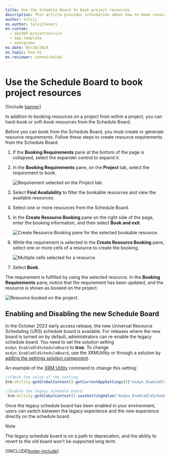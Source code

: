 ```yaml
---
title: Use the Schedule Board to book project resources
description: This article provides information about how to book resources.
author: tulsij
ms.author: tulsijhaveri
ms.custom: 
  - dyn365-projectservice
  - bap-template
  - evergreen
ms.date: 05/28/2024
ms.topic: how-to
ms.reviewer: johnmichalak
---
```


# Use the Schedule Board to book project resources

[!include [banner](../includes/psa-now-project-operations.md)]

In addition to booking resources on a project from within a project, you can hard-book or soft-book resources from the Schedule Board.

Before you can book from the Schedule Board, you must create or generate resource requirements. Follow these steps to create resource requirements from the Schedule Board.

1. If the **Booking Requirements** pane at the bottom of the page is collapsed, select the expander control to expand it.
2. In the **Booking Requirements** pane, on the **Project** tab, select the requirement to book.

    ![Requirement selected on the Project tab.](media/Resource-Management-image73.png)

3. Select **Find Availability** to filter the bookable resources and view the available resources. 
4. Select one or more resources from the Schedule Board. 
5. In the **Create Resource Booking** pane on the right side of the page, enter the booking information, and then select **Book and exit**.

    ![Create Resource Booking pane for the selected bookable resource.](media/Resource-Management-image74.png)

6. While the requirement is selected in the **Create Resource Booking** pane, select one or more cells of a resource to create the booking.

    ![Multiple cells selected for a resource.](media/Resource-Management-image75.png)

7. Select **Book**.

The requirement is fulfilled by using the selected resource. In the **Booking Requirements** pane, notice that the requirement has been updated, and the resource is shown as booked on the project.

![Resource booked on the project.](media/Resource-Management-image76.png)


## Enabling and Disabling the new Schedule Board
In the October 2023 early access release, the new Universal Resource Scheduling (URS) schedule board is available. For releases where the new board is turned on by default, administrators can re-enable the legacy schedule board. You need to set the solution setting `msdyn_EnableOldScheduleBoard` to **true**. To change `msdyn_EnableOldScheduleBoard`, use the XRMUtility or through a solution by [adding the settings solution component](/power-apps/maker/data-platform/create-edit-configure-settings#adding-an-existing-setting-environment-value).

An example of the [XRM Utility](/power-apps/developer/model-driven-apps/clientapi/reference/xrm-utility/getglobalcontext) command to change this setting:

```javascript
//Check the value of the setting
Xrm.Utility.getGlobalContext().getCurrentAppSettings()["msdyn_EnableOldScheduleBoard"] 

//Enable the legacy schedule board 
 Xrm.Utility.getGlobalContext().saveSettingValue("msdyn_EnableOldScheduleBoard", true, {overrideScope: 1}).then(() => {a = "success"}, (error) => {a = error})
 ```

Once the legacy schedule board has been enabled in your environment, users can switch between the legacy experience and the new experience directly on the schedule board. 

> [!NOTE]
> The legacy schedule board is on a path to deprecation, and the ability to revert to the old board won't be supported long term.


[!INCLUDE[footer-include](../includes/footer-banner.md)]
